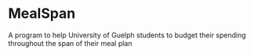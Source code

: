 # MealSpan
A program to help University of Guelph students to budget their spending throughout the span of their meal plan
